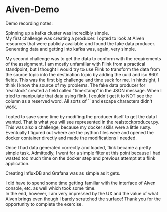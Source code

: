 # Aiven-Demo
Demo recording notes:

Spinning up a kafka cluster was incredibly simple.  
My first challenge was creating a producer.  I opted to look at Aiven resources that were publicly available and found the fake data producer.
Generating data and getting into kafka was, again, very simple.  

My second challenge was to get the data to conform with the requirements of the assignment.
I am mostly unfamiliar with Flink from a practical standpoint, but I thought I would try to use 
Flink to transform the data from the source topic into the destination topic by adding the uuid and iso 8601 fields.
This was the first big challenge and time suck for me.  In hindsight, I think I know the source of my problems. 
The fake data producer for 'realstock' created a field called "timestamp" in the JSON message.  When I tried to 
manipulate that data using flink, I couldn't get it to NOT see the column as a reserved word.  All sorts of `` and escape 
characters didn't work.

I opted to save some time by modifing the producer itself to get the  data I wanted.  That is what you will see represented
in the realstockproducer.py.  
This was also a challenge, because my docker skills were a little rusty.  Eventually I figured out where are the python 
files were and opened the docker container directly and made the modifications I needed.

Once I had data generated correctly and loaded, flink became a pretty simple task.  Admittedly, I went for a simple filter 
at this point because I had wasted too much time on the docker step and previous attempt at a flink application.

Creating InfluxDB and Grafana was as simple as it gets.  

I did have to spend some time getting familiar with the interface of Aiven console, etc. as well which took some time.  
In the end, however, I am very impressed by the UX and the value of what Aiven brings even though I barely scratched 
the surface!  Thank you for the opportunity to complete the exercise.
